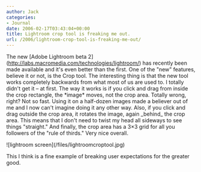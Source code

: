 ```yaml
---
author: Jack
categories:
- Journal
date: 2006-02-17T03:43:04+00:00
title: Lightroom crop tool is freaking me out.
url: /2006/lightroom-crop-tool-is-freaking-me-out/
---
```


The new \[Adobe Lightroom beta 2\](<http://labs.macromedia.com/technologies/lightroom/>) has recently been made available and it's even better than the first. One of the "new" features, believe it or not, is the Crop tool. The interesting thing is that the new tool works completely backwards from what most of us are used to. I totally didn't get it &#8211; at first. The way it works is if you click and drag from inside the crop rectangle, the \*image\* moves, not the crop area. Totally wrong, right? Not so fast. Using it on a half-dozen images made a believer out of me and I now can't imagine doing it any other way. Also, if you click and drag outside the crop area, it rotates the image, again \_behind\_ the crop area. This means that I don't need to twist my head all sideways to see things "straight." And finally, the crop area has a 3&#215;3 grid for all you followers of the "rule of thirds." Very nice overall. 

!\[lightroom screen\](/files/lightroomcroptool.jpg) 

This I think is a fine example of breaking user expectations for the greater good.